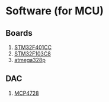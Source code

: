 # Software (for MCU)


## Boards

1. [STM32F401CC](https://www.st.com/en/microcontrollers-microprocessors/stm32f401cc.html)
2. [STM32F103C8](https://www.st.com/en/microcontrollers-microprocessors/stm32f103c8.html)
3. [atmega328p](https://www.microchip.com/en-us/product/atmega328p)

## DAC

1. [MCP4728](https://ww1.microchip.com/downloads/en/devicedoc/22187e.pdf)
